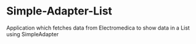 Simple-Adapter-List
===================

Application which fetches data from Electromedica to show data in a List using SimpleAdapter